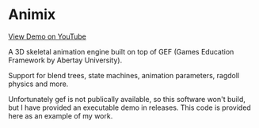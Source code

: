 # Animix

[View Demo on YouTube](https://youtu.be/WvJ-sozoGK8)

A 3D skeletal animation engine built on top of GEF (Games Education Framework by Abertay University).

Support for blend trees, state machines, animation parameters, ragdoll physics and more.

Unfortunately gef is not publically available, so this software won't build, but I have provided an executable demo in releases. This code is provided here as an example of my work.
